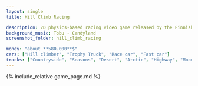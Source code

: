 ```yaml
---
layout: single
title: Hill Сlimb Racing

description: 2D physics-based racing video game released by the Finnish studio Fingersoft for Android, iOS, Microsoft Windows, and Windows Phone
background_music: Tobu - Candyland
screenshot_folder: hill_climb_racing

money: "about **580.000**$"
cars: ["Hill climber", "Trophy Truck", "Race car", "Fast car"]
tracks: ["Countryside", "Seasons", "Desert", "Arctic", "Highway", "Moon", "Boot Camp", "Mars", "Xmas", "Beach", "Rooftops", "Neon"]
---
```


{% include_relative game_page.md  %}
